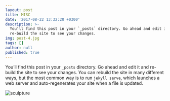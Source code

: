 ```yaml
---
layout: post
title: MISC
date: '2017-08-22 13:32:20 +0300'
description: >-
  You’ll find this post in your `_posts` directory. Go ahead and edit it and
  re-build the site to see your changes.
img: post-4.jpg
tags: []
author: null
published: true
---
```

You’ll find this post in your `_posts` directory. Go ahead and edit it and re-build the site to see your changes. You can rebuild the site in many different ways, but the most common way is to run `jekyll serve`, which launches a web server and auto-regenerates your site when a file is updated.

![sculpture]({{site.baseurl}}/assets/img/sculpture.jpg)


[jekyll-docs]: https://jekyllrb.com/docs/home
[jekyll-gh]:   https://github.com/jekyll/jekyll
[jekyll-talk]: https://talk.jekyllrb.com/
